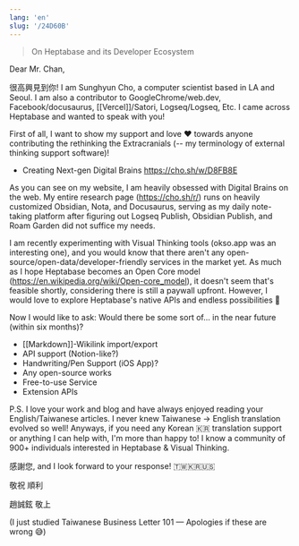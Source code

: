 ```yaml
---
lang: 'en'
slug: '/24D60B'
---
```


> On Heptabase and its Developer Ecosystem

Dear Mr. Chan,

很高興見到你! I am Sunghyun Cho, a computer scientist based in LA and Seoul. I am also a contributor to GoogleChrome/web.dev, Facebook/docusaurus, [[Vercel]]/Satori, Logseq/Logseq, Etc. I came across Heptabase and wanted to speak with you!

First of all, I want to show my support and love ❤️ towards anyone contributing the rethinking the Extracranials (-- my terminology of external thinking support software)!

- Creating Next-gen Digital Brains https://cho.sh/w/D8FB8E

As you can see on my website, I am heavily obsessed with Digital Brains on the web. My entire research page (https://cho.sh/r/) runs on heavily customized Obsidian, Nota, and Docusaurus, serving as my daily note-taking platform after figuring out Logseq Publish, Obsidian Publish, and Roam Garden did not suffice my needs.

I am recently experimenting with Visual Thinking tools (okso.app was an interesting one), and you would know that there aren't any open-source/open-data/developer-friendly services in the market yet. As much as I hope Heptabase becomes an Open Core model (https://en.wikipedia.org/wiki/Open-core_model), it doesn't seem that's feasible shortly, considering there is still a paywall upfront. However, I would love to explore Heptabase's native APIs and endless possibilities 🚀

Now I would like to ask: Would there be some sort of... in the near future (within six months)?

- [[Markdown]]-Wikilink import/export
- API support (Notion-like?)
- Handwriting/Pen Support (iOS App)?
- Any open-source works
- Free-to-use Service
- Extension APIs

P.S. I love your work and blog and have always enjoyed reading your English/Taiwanese articles. I never knew Taiwanese → English translation evolved so well! Anyways, if you need any Korean 🇰🇷 translation support or anything I can help with, I'm more than happy to! I know a community of 900+ individuals interested in Heptabase & Visual Thinking.

感謝您, and I look forward to your response! 🇹🇼🇰🇷🇺🇸

敬祝 順利

趙誠鉉 敬上

(I just studied Taiwanese Business Letter 101 — Apologies if these are wrong 😅)
